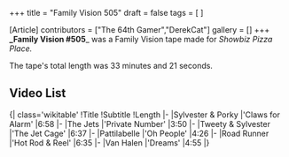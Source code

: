 +++
title = "Family Vision 505"
draft = false
tags = [ ]

[Article]
contributors = ["The 64th Gamer","DerekCat"]
gallery = []
+++
**_Family Vision #505**_ was a Family Vision tape made for _Showbiz Pizza Place._

The tape's total length was 33 minutes and 21 seconds.

## Video List ##
{| class='wikitable'
!Title
!Subtitle
!Length
|-
|Sylvester & Porky
|'Claws for Alarm'
|6:58
|-
|The Jets
|'Private Number'
|3:50
|-
|Tweety & Sylvester
|'The Jet Cage'
|6:37
|-
|Pattilabelle
|'Oh People'
|4:26
|-
|Road Runner
|'Hot Rod & Reel'
|6:35
|-
|Van Halen
|'Dreams'
|4:55
|}